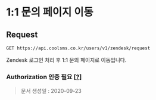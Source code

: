 # 1:1 문의 페이지 이동

## Request

```text
GET https://api.coolsms.co.kr/users/v1/zendesk/request
```

Zendesk 로그인 처리 후 1:1 문의 페이지로 이동입니다.

### Authorization 인증 필요 [\[?\]](https://docs.coolsms.co.kr/authentication/overview#authorization)

> 문서 생성일 : 2020-09-23

